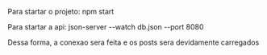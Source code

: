 Para startar o projeto: npm start

Para startar a api: json-server --watch db.json --port 8080

Dessa forma, a conexao sera feita e os posts sera devidamente carregados